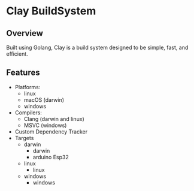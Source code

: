 # Clay BuildSystem

## Overview

Built using Golang, Clay is a build system designed to be simple, fast, and efficient. 

## Features

- Platforms:
  - linux
  - macOS (darwin)
  - windows
- Compilers:
  - Clang (darwin and linux)
  - MSVC (windows)
- Custom Dependency Tracker
- Targets
  - darwin
    * darwin
    * arduino Esp32
  - linux
    * linux
  - windows
    * windows